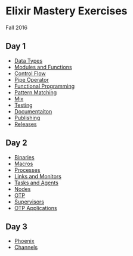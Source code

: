 Elixir Mastery Exercises
========================

Fall 2016

Day 1
-----

* [Data Types](day-1/03-data_types.md)
* [Modules and Functions](day-1/04-modules_and_functions.md)
* [Control Flow](day-1/05-control_flow.md)
* [Pipe Operator](day-1/05-pipe_operator.md)
* [Functional Programming](day-1/06-functional_programming.md)
* [Pattern Matching](day-1/07-pattern_matching.md)
* [Mix](day-1/08-mix.md)
* [Testing](day-1/09-testing.md)
* [Documentaiton](day-1/10-documentation.md)
* [Publishing](day-1/11-publishing.md)
* [Releases](day-1/12-releases.md)


Day 2
-----

* [Binaries](day-2/13-binaries.md)
* [Macros](day-2/14-macros.md)
* [Processes](day-2/15-processes.md)
* [Links and Monitors](day-2/16-links_and_monitors.md)
* [Tasks and Agents](day-2/17-tasks_and_agents.md)
* [Nodes](day-2/18-nodes.md)
* [OTP](day-2/19-otp.md)
* [Supervisors](day-2/20-supervision.md)
* [OTP Applications](day-2/21-otp_app.md)


Day 3
-----

* [Phoenix](day-3/23-phoenix.md)
* [Channels](day-3/25-channels.md)
